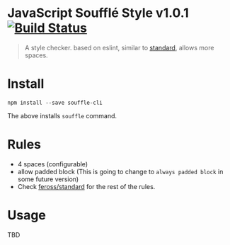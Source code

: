 # JavaScript Soufflé Style v1.0.1 [![Build Status](https://travis-ci.org/kt3k/souffle.svg)](https://travis-ci.org/kt3k/souffle)

> A style checker. based on eslint, similar to [standard](https://github.com/feross/standard), allows more spaces.

# Install

```
npm install --save souffle-cli
```

The above installs `souffle` command.

# Rules

- 4 spaces (configurable)
- allow padded block (This is going to change to `always padded block` in some future version)
- Check [feross/standard](https://github.com/feross/standard) for the rest of the rules.

# Usage

TBD
